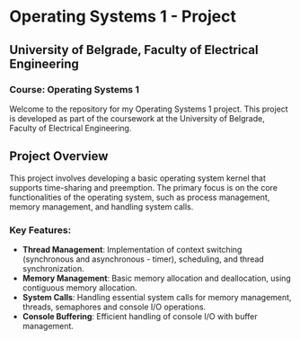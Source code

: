 # Operating Systems 1 - Project

## University of Belgrade, Faculty of Electrical Engineering

### Course: Operating Systems 1

Welcome to the repository for my Operating Systems 1 project. This project is developed as part of the coursework at the University of Belgrade, Faculty of Electrical Engineering.

## Project Overview

This project involves developing a basic operating system kernel that supports time-sharing and preemption. The primary focus is on the core functionalities of the operating system, such as process management, memory management, and handling system calls.

### Key Features:
- **Thread Management**: Implementation of context switching (synchronous and asynchronous - timer), scheduling, and thread synchronization.
- **Memory Management**: Basic memory allocation and deallocation, using contiguous memory allocation.
- **System Calls**: Handling essential system calls for memory management, threads, semaphores and console I/O operations.
- **Console Buffering**: Efficient handling of console I/O with buffer management.
